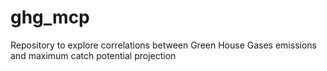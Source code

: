 # ghg_mcp
Repository to explore correlations between Green House Gases emissions and maximum catch potential projection
